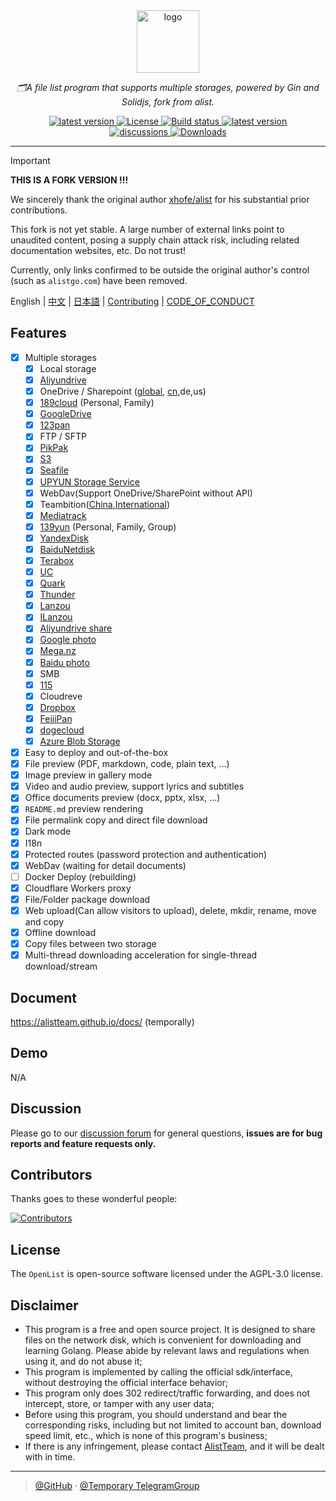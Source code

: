 <div align="center">
  <img width="100px" alt="logo" src="https://cdn.jsdelivr.net/gh/alist-org/logo@main/logo.svg"/></a>
  <p><em>🗂️A file list program that supports multiple storages, powered by Gin and Solidjs, fork from alist.</em></p>
<div>
  <a href="https://goreportcard.com/report/github.com/AlistTeam/alist/v3">
    <img src="https://goreportcard.com/badge/github.com/AlistTeam/alist/v3" alt="latest version" />
  </a>
  <a href="https://github.com/AlistTeam/alist/blob/main/LICENSE">
    <img src="https://img.shields.io/github/license/AlistTeam/alist" alt="License" />
  </a>
  <a href="https://github.com/AlistTeam/alist/actions?query=workflow%3ABuild">
    <img src="https://img.shields.io/github/actions/workflow/status/AlistTeam/alist/build.yml?branch=main" alt="Build status" />
  </a>
  <a href="https://github.com/AlistTeam/alist/releases">
    <img src="https://img.shields.io/github/release/AlistTeam/alist" alt="latest version" />
  </a>
</div>
<div>
  <a href="https://github.com/AlistTeam/alist/discussions">
    <img src="https://img.shields.io/github/discussions/AlistTeam/alist?color=%23ED8936" alt="discussions" />
  </a>
  <a href="https://github.com/AlistTeam/alist/releases">
    <img src="https://img.shields.io/github/downloads/AlistTeam/alist/total?color=%239F7AEA&logo=github" alt="Downloads" />
  </a>
</div>
</div>

---

> [!IMPORTANT]
> 
> **THIS IS A FORK VERSION !!!**
>
> We sincerely thank the original author [xhofe/alist](https://github.com/xhofe/alist) for his substantial prior contributions.
>
> This fork is not yet stable. A large number of external links point to unaudited content, posing a supply chain attack risk, including related documentation websites, etc. Do not trust!
>
> Currently, only links confirmed to be outside the original author's control (such as `alistgo.com`) have been removed.

English | [中文](./README_cn.md) | [日本語](./README_ja.md) | [Contributing](./CONTRIBUTING.md) | [CODE_OF_CONDUCT](./CODE_OF_CONDUCT.md)

## Features

- [x] Multiple storages
    - [x] Local storage
    - [x] [Aliyundrive](https://www.alipan.com/)
    - [x] OneDrive / Sharepoint ([global](https://www.office.com/), [cn](https://portal.partner.microsoftonline.cn),de,us)
    - [x] [189cloud](https://cloud.189.cn) (Personal, Family)
    - [x] [GoogleDrive](https://drive.google.com/)
    - [x] [123pan](https://www.123pan.com/)
    - [x] FTP / SFTP
    - [x] [PikPak](https://www.mypikpak.com/)
    - [x] [S3](https://aws.amazon.com/s3/)
    - [x] [Seafile](https://seafile.com/)
    - [x] [UPYUN Storage Service](https://www.upyun.com/products/file-storage)
    - [x] WebDav(Support OneDrive/SharePoint without API)
    - [x] Teambition([China](https://www.teambition.com/ ),[International](https://us.teambition.com/ ))
    - [x] [Mediatrack](https://www.mediatrack.cn/)
    - [x] [139yun](https://yun.139.com/) (Personal, Family, Group)
    - [x] [YandexDisk](https://disk.yandex.com/)
    - [x] [BaiduNetdisk](http://pan.baidu.com/)
    - [x] [Terabox](https://www.terabox.com/main)
    - [x] [UC](https://drive.uc.cn)
    - [x] [Quark](https://pan.quark.cn)
    - [x] [Thunder](https://pan.xunlei.com)
    - [x] [Lanzou](https://www.lanzou.com/)
    - [x] [ILanzou](https://www.ilanzou.com/)
    - [x] [Aliyundrive share](https://www.alipan.com/)
    - [x] [Google photo](https://photos.google.com/)
    - [x] [Mega.nz](https://mega.nz)
    - [x] [Baidu photo](https://photo.baidu.com/)
    - [x] SMB
    - [x] [115](https://115.com/)
    - [X] Cloudreve
    - [x] [Dropbox](https://www.dropbox.com/)
    - [x] [FeijiPan](https://www.feijipan.com/)
    - [x] [dogecloud](https://www.dogecloud.com/product/oss)
    - [x] [Azure Blob Storage](https://azure.microsoft.com/products/storage/blobs)
- [x] Easy to deploy and out-of-the-box
- [x] File preview (PDF, markdown, code, plain text, ...)
- [x] Image preview in gallery mode
- [x] Video and audio preview, support lyrics and subtitles
- [x] Office documents preview (docx, pptx, xlsx, ...)
- [x] `README.md` preview rendering
- [x] File permalink copy and direct file download
- [x] Dark mode
- [x] I18n
- [x] Protected routes (password protection and authentication)
- [x] WebDav (waiting for detail documents)
- [ ] Docker Deploy (rebuilding)
- [x] Cloudflare Workers proxy
- [x] File/Folder package download
- [x] Web upload(Can allow visitors to upload), delete, mkdir, rename, move and copy
- [x] Offline download
- [x] Copy files between two storage
- [x] Multi-thread downloading acceleration for single-thread download/stream

## Document

<https://alistteam.github.io/docs/> (temporally)

## Demo

N/A

## Discussion

Please go to our [discussion forum](https://github.com/AlistTeam/openlist/discussions) for general questions, **issues are for bug reports and feature requests only.**

## Contributors

Thanks goes to these wonderful people:

[![Contributors](https://contrib.rocks/image?repo=AlistTeam/openlist)](https://github.com/AlistTeam/openlist/graphs/contributors)

## License

The `OpenList` is open-source software licensed under the AGPL-3.0 license.

## Disclaimer
- This program is a free and open source project. It is designed to share files on the network disk, which is convenient for downloading and learning Golang. Please abide by relevant laws and regulations when using it, and do not abuse it;
- This program is implemented by calling the official sdk/interface, without destroying the official interface behavior;
- This program only does 302 redirect/traffic forwarding, and does not intercept, store, or tamper with any user data;
- Before using this program, you should understand and bear the corresponding risks, including but not limited to account ban, download speed limit, etc., which is none of this program's business;
- If there is any infringement, please contact [AlistTeam](https://github.com/AlistTeam), and it will be dealt with in time.

---

> [@GitHub](https://github.com/AlistTeam) · [@Temporary  TelegramGroup]( https://t.me/+BYuDkV2f-ds2ODE1)
